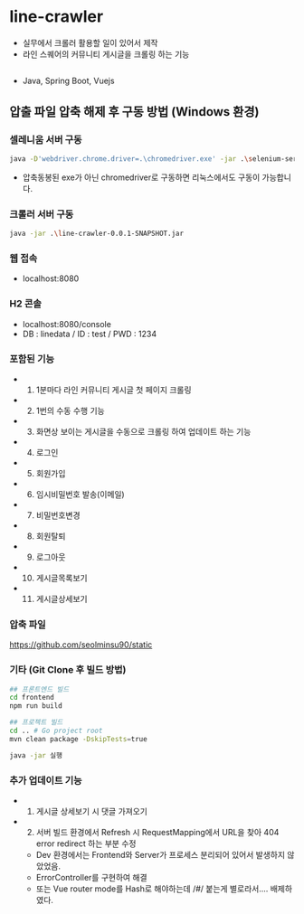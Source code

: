 # line-crawler
- 실무에서 크롤러 활용할 일이 있어서 제작
- 라인 스퀘어의 커뮤니티 게시글을 크롤링 하는 기능

##
- Java, Spring Boot, Vuejs

## 압출 파일 압축 해제 후 구동 방법 (Windows 환경)

### 셀레니움 서버 구동
```bash
java -D'webdriver.chrome.driver=.\chromedriver.exe' -jar .\selenium-server-standalone-3.141.59.jar -timeout 300 -browserTimeout 60 -port 44444
```
- 압축동봉된 exe가 아닌 chromedriver로 구동하면 리눅스에서도 구동이 가능합니다.

### 크롤러 서버 구동
```bash
java -jar .\line-crawler-0.0.1-SNAPSHOT.jar
```

### 웹 접속
- localhost:8080

### H2 콘솔
- localhost:8080/console
- DB : linedata / ID : test / PWD : 1234

### 포함된 기능
- 1.  1분마다 라인 커뮤니티 게시글 첫 페이지 크롤링
- 2.  1번의 수동 수행 기능
- 3.  화면상 보이는 게시글을 수동으로 크롤링 하여 업데이트 하는 기능
- 4.  로그인
- 5.  회원가입
- 6.  임시비밀번호 발송(이메일)
- 7.  비밀번호변경
- 8.  회원탈퇴
- 9.  로그아웃
- 10. 게시글목록보기
- 11. 게시글상세보기

### 압축 파일
https://github.com/seolminsu90/static

### 기타 (Git Clone 후 빌드 방법)
```bash
## 프론트엔드 빌드
cd frontend
npm run build

## 프로젝트 빌드
cd .. # Go project root
mvn clean package -DskipTests=true

java -jar 실행
```

### 추가 업데이트 기능
- 1. 게시글 상세보기 시 댓글 가져오기
- 2. 서버 빌드 환경에서 Refresh 시 RequestMapping에서 URL을 찾아 404 error redirect 하는 부분 수정
    - Dev 환경에서는 Frontend와 Server가 프로세스 분리되어 있어서 발생하지 않았었음.
    - ErrorController를 구현하여 해결
    - 또는 Vue router mode를 Hash로 해야하는데 /#/ 붙는게 별로라서.... 배제하였다.
